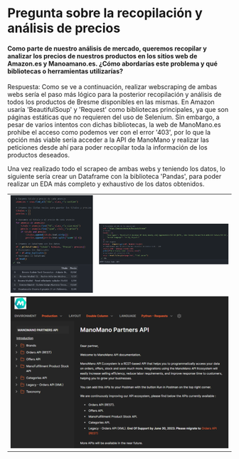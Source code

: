 # Pregunta sobre la recopilación y análisis de precios 

#### Como parte de nuestro análisis de mercado, queremos recopilar y analizar los precios de nuestros productos en los sitios web de Amazon.es y Manoamano.es. ¿Cómo abordarías este problema y qué bibliotecas o herramientas utilizarías?

Respuesta: Como se ve a continuación, realizar webscraping de ambas webs sería el paso más lógico para la posterior recopilación y análisis de todos los productos de Bresme disponibles en las mismas. En Amazon usaría 'BeautifulSoup' y 'Request' como bibliotecas principales, ya que son páginas estáticas que no requieren del uso de Selenium. Sin embargo, a pesar de varios intentos con dichas bibliotecas, la web de ManoMano.es prohibe el acceso como podemos ver con el error '403', por lo que la opción más viable sería acceder a la API de ManoMano y realizar las peticiones desde ahí para poder recopilar toda la información de los productos deseados. 

Una vez realizado todo el scrapeo de ambas webs y teniendo los datos, lo siguiente sería crear un Dataframe con la biblioteca 'Pandas', para poder realizar un EDA más completo y exhaustivo de los datos obtenidos.

<table>
  <tr>
    <td><img src="WebScraping-Amazon.png" alt="WebScraping Amazon"></td>
    <td><img src="WebScraping-ManoMano.png" alt="WebScraping ManoMano"></td>
  </tr>
  <tr>
    <td colspan="2" align="center"><img src="ManoMano-API.png" alt="Documentación API ManoMano"></td>
  </tr>
<table>
